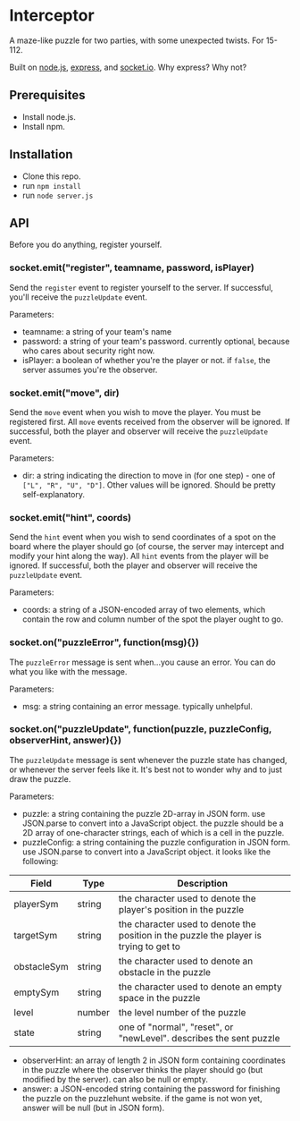 # Interceptor
A maze-like puzzle for two parties, with some unexpected twists. For 15-112.

Built on [node.js](http://nodejs.org), [express](http://expressjs.com), and [socket.io](http://socket.io). Why express? Why not?

## Prerequisites
- Install node.js.
- Install npm.

## Installation
- Clone this repo.
- run `npm install`
- run `node server.js`

## API
Before you do anything, register yourself.

### socket.emit("register", teamname, password, isPlayer)
Send the `register` event to register yourself to the server. If successful, you'll receive the `puzzleUpdate` event.

Parameters:
- teamname: a string of your team's name
- password: a string of your team's password. currently optional, because who cares about security right now.
- isPlayer: a boolean of whether you're the player or not. if `false`, the server assumes you're the observer.

### socket.emit("move", dir)
Send the `move` event when you wish to move the player. You must be registered first. All `move` events received from the observer will be ignored. If successful, both the player and observer will receive the `puzzleUpdate` event.

Parameters:
- dir: a string indicating the direction to move in (for one step) - one of `["L", "R", "U", "D"]`. Other values will be ignored. Should be pretty self-explanatory.

### socket.emit("hint", coords)
Send the `hint` event when you wish to send coordinates of a spot on the board where the player should go (of course, the server may intercept and modify your hint along the way). All `hint` events from the player will be ignored. If successful, both the player and observer will receive the `puzzleUpdate` event.

Parameters:
- coords: a string of a JSON-encoded array of two elements, which contain the row and column number of the spot the player ought to go.

### socket.on("puzzleError", function(msg){})
The `puzzleError` message is sent when...you cause an error. You can do what you like with the message.

Parameters:
- msg: a string containing an error message. typically unhelpful.

### socket.on("puzzleUpdate", function(puzzle, puzzleConfig, observerHint, answer){})
The `puzzleUpdate` message is sent whenever the puzzle state has changed, or whenever the server feels like it. It's best not to wonder why and to just draw the puzzle.

Parameters:
- puzzle: a string containing the puzzle 2D-array in JSON form. use JSON.parse to convert into a JavaScript object. the puzzle should be a 2D array of one-character strings, each of which is a cell in the puzzle.
- puzzleConfig: a string containing the puzzle configuration in JSON form. use JSON.parse to convert into a JavaScript object. it looks like the following:

Field       | Type   | Description
------------|--------|------------
playerSym   | string | the character used to denote the player's position in the puzzle
targetSym   | string | the character used to denote the position in the puzzle the player is trying to get to
obstacleSym | string | the character used to denote an obstacle in the puzzle
emptySym    | string | the character used to denote an empty space in the puzzle
level       | number | the level number of the puzzle
state       | string | one of "normal", "reset", or "newLevel". describes the sent puzzle
- observerHint: an array of length 2 in JSON form containing coordinates in the puzzle where the observer thinks the player should go (but modified by the server). can also be null or empty.
- answer: a JSON-encoded string containing the password for finishing the puzzle on the puzzlehunt website. if the game is not won yet, answer will be null (but in JSON form).
